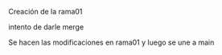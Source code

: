 Creación de la rama01

intento de darle merge

Se hacen las modificaciones en rama01 y luego se une a main